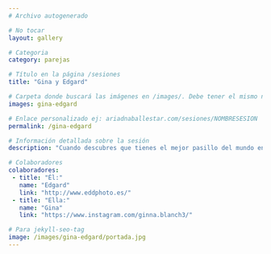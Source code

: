```yaml
---
# Archivo autogenerado

# No tocar
layout: gallery

# Categoria
category: parejas

# Título en la página /sesiones
title: "Gina y Edgard"

# Carpeta donde buscará las imágenes en /images/. Debe tener el mismo nombre y sin espacios
images: gina-edgard

# Enlace personalizado ej: ariadnaballestar.com/sesiones/NOMBRESESION
permalink: /gina-edgard

# Información detallada sobre la sesión
description: "Cuando descubres que tienes el mejor pasillo del mundo en tu propia casa tienes que hacer una sesión. Un lugar mágico con una decoración navideña para hacer unas fotos de pareja súper románticas, aunque lo mejor de todo es esta pareja tan enamorada que hizo el trabajo muy fácil."

# Colaboradores
colaboradores:
 - title: "Él:"
   name: "Edgard"
   link: "http://www.eddphoto.es/"
 - title: "Ella:"
   name: "Gina"
   link: "https://www.instagram.com/ginna.blanch3/"

# Para jekyll-seo-tag
image: /images/gina-edgard/portada.jpg
---
```

